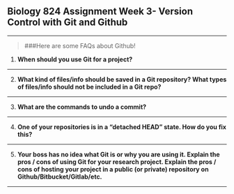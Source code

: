 ## **Biology 824 Assignment Week 3- Version Control with Git and Github**

---
> ###Here are some FAQs about Github!


1. **When should you use Git for a project?**

---

2. **What kind of files/info should be saved in a Git repository? What types of files/info should not be included in a Git repo?**

---

3. **What are the commands to undo a commit?**

---

4. **One of your repositories is in a “detached HEAD” state. How do you fix this?**

---

5. **Your boss has no idea what Git is or why you are using it. Explain the pros / cons of using Git for your research project. Explain the pros / cons of hosting your project in a public (or private) repository on Github/Bitbucket/Gitlab/etc.**

---


